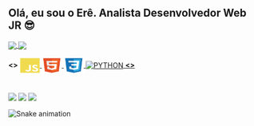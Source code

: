 ## Olá, eu sou o Erê. Analista Desenvolvedor Web JR 😎

 <div>
  <a href="https://github.com/ereom">
   <a href="https://github.com/ereom">
   <img align="center" src="https://github-readme-stats.vercel.app/api?username=ereom&show_icons=true&theme=slateorange&&hide=prs,issues,contribsinclude_all_commits=true&count_private=true"/>
   <img align="center" src="https://github-readme-stats.vercel.app/api/top-langs/?username=ereom&layout=compact&theme=slateorange"/>
  </a>

</div>
<div style="display: inline_block"><br> <strong><></strong> <a href="https://github.com/ereom">
  <img align="center" alt="Js" height="30" width="40" src="https://raw.githubusercontent.com/devicons/devicon/master/icons/javascript/javascript-plain.svg"> 
  <img align="center" alt="HTML" height="30" width="40" src="https://raw.githubusercontent.com/devicons/devicon/master/icons/html5/html5-original.svg">
  <img align="center" alt="CSS" height="30" width="40" src="https://raw.githubusercontent.com/devicons/devicon/master/icons/css3/css3-original.svg">
  <img align="center" alt="PYTHON" height="30" width="40" src="https://cdn.jsdelivr.net/gh/devicons/devicon/icons/python/python-original.svg">
  <strong><></strong>
          
</div>
 
 <br>
 
  ### 
 
<div> 
    <a href="https://instagram.com/ere_om" target="_blank"><img src="https://img.shields.io/badge/-Instagram-%23E4405F?style=for-the-badge&logo=instagram&logoColor=white" target="_blank"></a>
  <a href = "mailto:eremagalhaes@gmail.com"><img src="https://img.shields.io/badge/-Gmail-%23333?style=for-the-badge&logo=gmail&logoColor=white" target="_blank"></a>
  <a href="https://www.linkedin.com/in/ereom" target="_blank"><img src="https://img.shields.io/badge/-LinkedIn-%230077B5?style=for-the-badge&logo=linkedin&logoColor=white" target="_blank"></a> 
 
  ![Snake animation](https://github.com/ereom/ereom/blob/output/github-contribution-grid-snake.svg)
</div>
